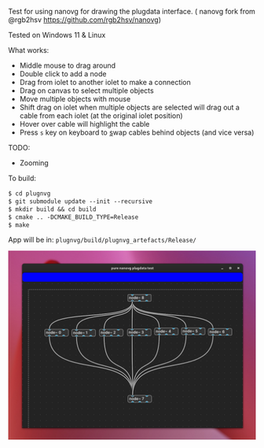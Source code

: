 Test for using nanovg for drawing the plugdata interface.
( nanovg fork from @rgb2hsv https://github.com/rgb2hsv/nanovg)

Tested on Windows 11 & Linux

What works:
* Middle mouse to drag around
* Double click to add a node
* Drag from iolet to another iolet to make a connection
* Drag on canvas to select multiple objects
* Move multiple objects with mouse
* Shift drag on iolet when multiple objects are selected will drag out a cable from each iolet (at the original iolet position)
* Hover over cable will highlight the cable
* Press `s` key on keyboard to <ins>s</ins>wap cables behind objects (and vice versa)

TODO:
* Zooming

To build:
```
$ cd plugnvg
$ git submodule update --init --recursive
$ mkdir build && cd build
$ cmake .. -DCMAKE_BUILD_TYPE=Release
$ make 
```

App will be in: `plugnvg/build/plugnvg_artefacts/Release/`

![plugnvg-example.png](plugnvg-example.png)